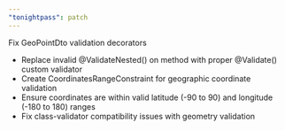 ```yaml
---
"tonightpass": patch
---
```


Fix GeoPointDto validation decorators

- Replace invalid @ValidateNested() on method with proper @Validate() custom validator
- Create CoordinatesRangeConstraint for geographic coordinate validation
- Ensure coordinates are within valid latitude (-90 to 90) and longitude (-180 to 180) ranges
- Fix class-validator compatibility issues with geometry validation
